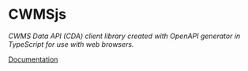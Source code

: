# CWMSjs

_CWMS Data API (CDA) client library created with OpenAPI generator in TypeScript for use with web browsers._

[Documentation](https://github.com/HydrologicEngineeringCenter/cwms-data-api-client-javascript/tree/main/docs/readme.md)

